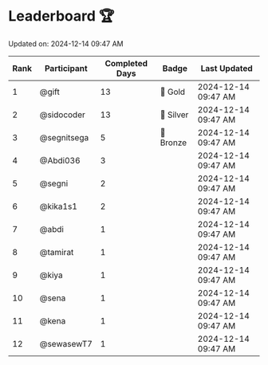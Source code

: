# Leaderboard 🏆

Updated on: 2024-12-14 09:47 AM

| Rank | Participant       | Completed Days | Badge      | Last Updated         |
|------|-------------------|----------------|------------|----------------------|
| 1    | @gift             | 13             | 🏅 Gold     | 2024-12-14 09:47 AM |
| 2    | @sidocoder        | 13             | 🥈 Silver   | 2024-12-14 09:47 AM |
| 3    | @segnitsega       | 5              | 🥉 Bronze   | 2024-12-14 09:47 AM |
| 4    | @Abdi036          | 3              |            | 2024-12-14 09:47 AM |
| 5    | @segni            | 2              |            | 2024-12-14 09:47 AM |
| 6    | @kika1s1          | 2              |            | 2024-12-14 09:47 AM |
| 7    | @abdi             | 1              |            | 2024-12-14 09:47 AM |
| 8    | @tamirat          | 1              |            | 2024-12-14 09:47 AM |
| 9    | @kiya             | 1              |            | 2024-12-14 09:47 AM |
| 10   | @sena             | 1              |            | 2024-12-14 09:47 AM |
| 11   | @kena             | 1              |            | 2024-12-14 09:47 AM |
| 12   | @sewasewT7        | 1              |            | 2024-12-14 09:47 AM |

